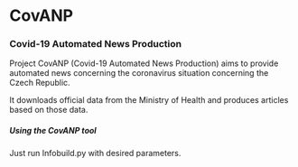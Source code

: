 # CovANP
### Covid-19 Automated News Production

Project CovANP (Covid-19 Automated News Production) aims to provide automated news concerning the coronavirus situation concerning the Czech Republic.

It downloads official data from the Ministry of Health and produces articles based on those data.

##### Using the CovANP tool

Just run Infobuild.py with desired parameters.